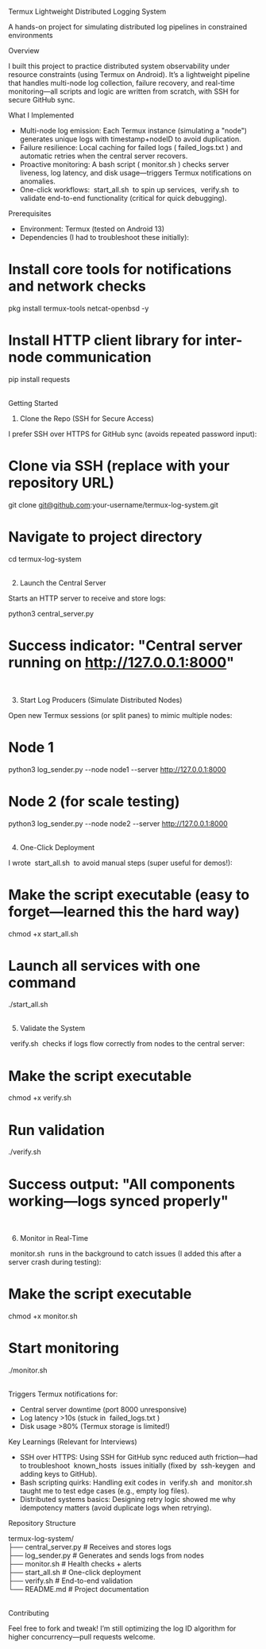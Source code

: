 Termux Lightweight Distributed Logging System
 
A hands-on project for simulating distributed log pipelines in constrained environments
 
Overview
 
I built this project to practice distributed system observability under resource constraints (using Termux on Android). It’s a lightweight pipeline that handles multi-node log collection, failure recovery, and real-time monitoring—all scripts and logic are written from scratch, with SSH for secure GitHub sync.
 
What I Implemented
 
- Multi-node log emission: Each Termux instance (simulating a "node") generates unique logs with timestamp+nodeID to avoid duplication.
- Failure resilience: Local caching for failed logs ( failed_logs.txt ) and automatic retries when the central server recovers.
- Proactive monitoring: A bash script ( monitor.sh ) checks server liveness, log latency, and disk usage—triggers Termux notifications on anomalies.
- One-click workflows:  start_all.sh  to spin up services,  verify.sh  to validate end-to-end functionality (critical for quick debugging).
 
Prerequisites
 
- Environment: Termux (tested on Android 13)
- Dependencies (I had to troubleshoot these initially):
# Install core tools for notifications and network checks  
pkg install termux-tools netcat-openbsd -y  

# Install HTTP client library for inter-node communication  
pip install requests  
 
 
Getting Started
 
1. Clone the Repo (SSH for Secure Access)
 
I prefer SSH over HTTPS for GitHub sync (avoids repeated password input):
 
# Clone via SSH (replace with your repository URL)  
git clone git@github.com:your-username/termux-log-system.git  

# Navigate to project directory  
cd termux-log-system  
 
 
2. Launch the Central Server
 
Starts an HTTP server to receive and store logs:
 
python3 central_server.py  
# Success indicator: "Central server running on http://127.0.0.1:8000"  
 
 
3. Start Log Producers (Simulate Distributed Nodes)
 
Open new Termux sessions (or split panes) to mimic multiple nodes:
 
# Node 1  
python3 log_sender.py --node node1 --server http://127.0.0.1:8000  

# Node 2 (for scale testing)  
python3 log_sender.py --node node2 --server http://127.0.0.1:8000  
 
 
4. One-Click Deployment
 
I wrote  start_all.sh  to avoid manual steps (super useful for demos!):
 
# Make the script executable (easy to forget—learned this the hard way)  
chmod +x start_all.sh  

# Launch all services with one command  
./start_all.sh  
 
 
5. Validate the System
 
 verify.sh  checks if logs flow correctly from nodes to the central server:
 
# Make the script executable  
chmod +x verify.sh  

# Run validation  
./verify.sh  
# Success output: "All components working—logs synced properly"  
 
 
6. Monitor in Real-Time
 
 monitor.sh  runs in the background to catch issues (I added this after a server crash during testing):
 
# Make the script executable  
chmod +x monitor.sh  

# Start monitoring  
./monitor.sh  
 
 
Triggers Termux notifications for:
 
- Central server downtime (port 8000 unresponsive)
- Log latency >10s (stuck in  failed_logs.txt )
- Disk usage >80% (Termux storage is limited!)
 
Key Learnings (Relevant for Interviews)
 
- SSH over HTTPS: Using SSH for GitHub sync reduced auth friction—had to troubleshoot  known_hosts  issues initially (fixed by  ssh-keygen  and adding keys to GitHub).
- Bash scripting quirks: Handling exit codes in  verify.sh  and  monitor.sh  taught me to test edge cases (e.g., empty log files).
- Distributed systems basics: Designing retry logic showed me why idempotency matters (avoid duplicate logs when retrying).
 
Repository Structure
 
termux-log-system/  
├── central_server.py   # Receives and stores logs  
├── log_sender.py       # Generates and sends logs from nodes  
├── monitor.sh          # Health checks + alerts  
├── start_all.sh        # One-click deployment  
├── verify.sh           # End-to-end validation  
└── README.md           # Project documentation  
 
 
Contributing
 
Feel free to fork and tweak! I’m still optimizing the log ID algorithm for higher concurrency—pull requests welcome.
